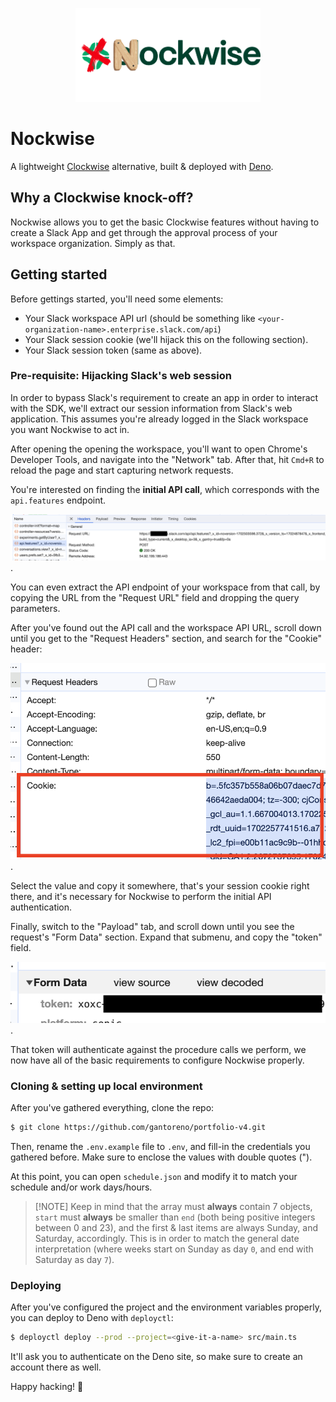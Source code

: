 <p align="center">
  <img src=".github/logo.png" height="150">
</p>

# Nockwise

A lightweight [Clockwise](https://www.getclockwise.com/home) alternative, built
& deployed with [Deno](https://deno.com/).

## Why a Clockwise knock-off?

Nockwise allows you to get the basic Clockwise features without having to create
a Slack App and get through the approval process of your workspace organization.
Simply as that.

## Getting started

Before gettings started, you'll need some elements:

- Your Slack workspace API url (should be something like
  `<your-organization-name>.enterprise.slack.com/api`)
- Your Slack session cookie (we'll hijack this on the following section).
- Your Slack session token (same as above).

### Pre-requisite: Hijacking Slack's web session

In order to bypass Slack's requirement to create an app in order to interact
with the SDK, we'll extract our session information from Slack's web
application. This assumes you're already logged in the Slack workspace you want
Nockwise to act in.

After opening the opening the workspace, you'll want to open Chrome's Developer
Tools, and navigate into the "Network" tab. After that, hit `Cmd+R` to reload
the page and start capturing network requests.

You're interested on finding the **initial API call**, which corresponds with
the `api.features` endpoint.

![Find the first API call](.github/1-network.png).

You can even extract the API endpoint of your workspace from that call, by
copying the URL from the "Request URL" field and dropping the query parameters.

After you've found out the API call and the workspace API URL, scroll down until
you get to the "Request Headers" section, and search for the "Cookie" header:

![Copy the value of the cookie header](.github/2-cookie.png).

Select the value and copy it somewhere, that's your session cookie right there,
and it's necessary for Nockwise to perform the initial API authentication.

Finally, switch to the "Payload" tab, and scroll down until you see the
request's "Form Data" section. Expand that submenu, and copy the "token" field.

![Copy the value of the session token](.github/3-token.png).

That token will authenticate against the procedure calls we perform, we now have
all of the basic requirements to configure Nockwise properly.

### Cloning & setting up local environment

After you've gathered everything, clone the repo:

```sh
$ git clone https://github.com/gantoreno/portfolio-v4.git
```

Then, rename the `.env.example` file to `.env`, and fill-in the credentials you
gathered before. Make sure to enclose the values with double quotes (").

At this point, you can open `schedule.json` and modify it to match your schedule
and/or work days/hours.

> [!NOTE] Keep in mind that the array must **always** contain 7 objects, `start`
> must **always** be smaller than `end` (both being positive integers between 0
> and 23), and the first & last items are always Sunday, and Saturday,
> accordingly. This is in order to match the general date interpretation (where
> weeks start on Sunday as day `0`, and end with Saturday as day `7`).

### Deploying

After you've configured the project and the environment variables properly, you
can deploy to Deno with `deployctl`:

```sh
$ deployctl deploy --prod --project=<give-it-a-name> src/main.ts
```

It'll ask you to authenticate on the Deno site, so make sure to create an
account there as well.

Happy hacking! 🎉
